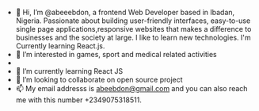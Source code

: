 - 👋 Hi, I’m @abeeebdon,  a frontend Web Developer based in Ibadan, Nigeria. Passionate about building user-friendly interfaces, easy-to-use single page applications,responsive websites that makes a difference to businesses and the society at large. I like to learn new technologies. I'm Currently learning React.js. 
- 👀 I’m interested in games, sport and medical related activities
-
- 🌱 I’m currently learning React JS
- 💞️ I’m looking to collaborate on open source project
- 📫 My email addresss is abeebdon@gmail.com and you can also reach me with this number +2349075318511.

<!---
abeeebdon/abeeebdon is a ✨ special ✨ repository because its `README.md` (this file) appears on your GitHub profile.
You can click the Preview link to take a look at your changes.
--->
